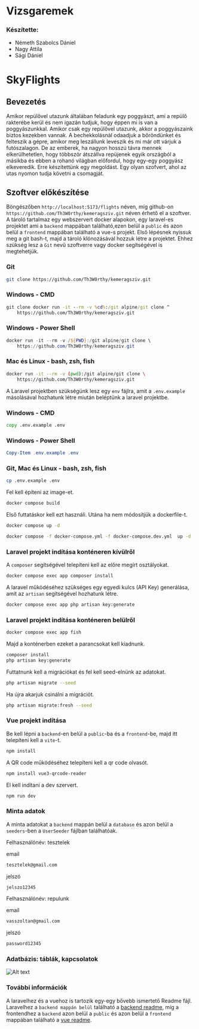 # Vizsgaremek

### Készítette:
- Németh Szabolcs Dániel
- Nagy Attila
- Sági Dániel

# SkyFlights
## Bevezetés
Amikor repülővel utazunk általában feladunk egy poggyászt, ami a repülő rakterébe kerül és nem igazán tudjuk, hogy éppen mi is van a poggyászunkkal. Amikor csak egy repülővel utazunk, akkor a poggyászaink biztos kezekben vannak. A bechekkolásnál odaadjuk a bőröndünket és felteszik a gépre, amikor meg leszállunk leveszik és mi már ott várjuk a futószalagon. De az emberek, ha nagyon hosszú távra mennek elkerülhetetlen, hogy többször átszállva repüjenek egyik országból a másikba és ebben a rohanó világban előfordul, hogy egy-egy poggyász elkeveredik. Erre készítettünk egy megoldást. Egy olyan szofvert, ahol az utas nyomon tudja követni a csomagját.

## Szoftver előkészítése
Böngészőben `http://localhost:5173/flights` néven, míg github-on  `https://github.com/Th3W0rthy/kemeragsziv.git` néven érhető el a szoftver. A tároló tartalmaz egy webszervert docker alapokon, egy laravel-es projektet ami a `backend` mappában található,ezen belül a `public` és azon belül a `frontend` mappában található a vue-s projekt. Első lépésnek nyissuk meg a git bash-t, majd a tároló klónozásával hozzuk létre a projektet. Ehhez szükség lesz a `Git` nevű szoftverre vagy docker segítségével is megtehetjük.

### Git
```bash
git clone https://github.com/Th3W0rthy/kemeragsziv.git
```

### Windows - CMD
```bat
git clone docker run -it --rm -v %cd%:/git alpine/git clone ^
    https://github.com/Th3W0rthy/kemeragsziv.git
```

### Windows - Power Shell
```powershell
docker run -it --rm -v /${PWD}:/git alpine/git clone \
    https://github.com/Th3W0rthy/kemeragsziv.git
```
### Mac és Linux - bash, zsh, fish
```bash
docker run -it --rm -v (pwd):/git alpine/git clone \
    https://github.com/Th3W0rthy/kemeragsziv.git
```

A Laravel projektben szükségünk lesz egy `env` fájlra, amit a `.env.example` másolásával hozhatunk létre miután beléptünk a laravel projektbe.

### Windows - CMD
```bat
copy .env.example .env
```

### Windows - Power Shell
```powershell
Copy-Item .env.example .env
```
### Git, Mac és Linux - bash, zsh, fish
```bash
cp .env.example .env
```

Fel kell építeni az image-et.
```bash
docker compose build
```

Első futtatáskor kell ezt használi. Utána ha nem módosítjük a dockerfile-t.
```bash
docker compose up -d
```
```bash
docker compose -f docker-compose.yml -f docker-compose.dev.yml  up -d
```
### Laravel projekt indítása konténeren kívülről

A `composer` segítségével telepíteni kell az előre megírt osztályokat.
```bash
docker compose exec app composer install
```

A laravel működéséhez szükséges egy egyedi kulcs (API Key) generálása, amit az `artisan` segítségével hozhatunk létre.
```bash
docker compose exec app php artisan key:generate
```

### Laravel projekt indítása konténeren belülről
```bash
docker compose exec app fish
```

Majd a konténerben ezeket a parancsokat kell kiadnunk.
```bash
composer install
php artisan key:generate
```

Futtatnunk kell a migrációkat és fel kell seed-elnünk az adatokat.
```bash
php artisan migrate --seed
```

Ha újra akarjuk csinálni a migrációt.
```bash
php artisan migrate:fresh --seed
```

### Vue projekt indítása
Be kell lépni a `backend`-en belül a `public`-ba és a `frontend`-be,
majd itt telepíteni kell a `vite`-t.
```bash
npm install
```

A QR code működéséhez telepíteni kell a qr code olvasót.
```bash
npm install vue3-qrcode-reader
```

El kell indítani a dev szervert.
```bash
npm run dev
```


### Minta adatok
A minta adatokat a `backend` mappán belül a `database` és azon belül a `seeders`-ben
a `UserSeeder` fájlban találhatóak.

Felhasználónév:
tesztelek

email
```bash
tesztelek@gmail.com
```
jelszó
```bash
jelszo12345
```

Felhasználónév:
repulunk

email
```bash
vasszoltan@gmail.com
```
jelszó
```bash
password12345
```

### Adatbázis: táblák, kapcsolatok

![Alt text](https://cdn.discordapp.com/attachments/1020223836802793503/1107666739753406464/Vizsgaremek_1.png)

### További információk

A laravelhez és a vuehoz is tartozik egy-egy bővebb ismertető Readme fájl.
Laravelhez a `backend mappán belül` található a [backend readme](https://github.com/Th3W0rthy/kemeragsziv/tree/main/backend#readme), míg a frontendhez a `backend` azon belül a `public` és azon belül a `frontend` mappában található a [vue readme](https://github.com/Th3W0rthy/kemeragsziv/tree/main/backend/public/frontend#readme).

